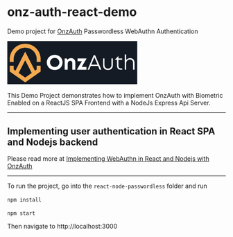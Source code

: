 # onz-auth-react-demo
Demo project for [OnzAuth](https://tryonzauth.com) Passwordless WebAuthn Authentication

[<img src="logotextdark.jpg" alt="OnzAuth" width="300"/>](https://tryonzauth.com)


This Demo Project demonstrates how to implement OnzAuth with Biometric Enabled on a ReactJS SPA Frontend with a NodeJs Express Api Server.


---
## Implementing user authentication in React SPA and Nodejs backend
Please read more at [Implementing WebAuthn in React and Nodejs with OnzAuth](https://medium.com/@onzauth/implementing-passwordless-webauthn-authentication-in-reactjs-and-nodejs-with-onzauth-a08750a8076b) 


---
To run the project, go into the `react-node-passwordless` folder and run

`npm install`

`npm start`

Then navigate to http://localhost:3000